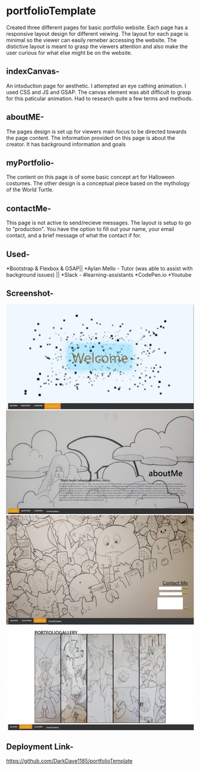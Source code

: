 # portfolioTemplate

Created three different pages for basic portfolio website. Each page has a responsive layout design for different veiwing. The layout for each page is minimal so the viewer  can easily remeber accessing the website. The distictive layout is meant to grasp the viewers attention and also make the user curious for what else might be on the website.

## indexCanvas-

An intoduction page for aesthetic. I attempted an eye cathing animation. I used CSS and JS and GSAP. The canvas element was abit difficult to grasp for this paticular animation. Had to research quite a few terms and methods.

## aboutME-

The pages design is set up for viewers main focus to be directed towards the page content. The information provided on this page is about the creator. It has background information and goals 

## myPortfolio-
The content on this page is of some basic concept art for Halloween costumes. The other design is a conceptual piece based on the mythology of the World Turtle.

## contactMe-
This page is not active to send/recieve messages. The layout is setup to go to "production". You have the option to fill out your name, your email contact, and a brief message of what the contact if for. 

## Used-

*Bootstrap & Flexbox & GSAP|| 
*Aylan Mello - Tutor (was able to assist with background issues) || 
*Slack - #learning-assistants
*CodePen.io
*Youtube

## Screenshot- 

![alt text](https://github.com/DarkDave1185/portfolioTemplate/blob/master/screens/screen1.jpg "indexScreen")
![alt text](https://github.com/DarkDave1185/portfolioTemplate/blob/master/screens/screen2.jpg "aboutScreen")
![alt text](https://github.com/DarkDave1185/portfolioTemplate/blob/master/screens/screen4.jpg "contactScreen")
![alt text](https://github.com/DarkDave1185/portfolioTemplate/blob/master/screens/screen3.jpg "portScreen")

## Deployment Link- 

https://github.com/DarkDave1185/portfolioTemplate
